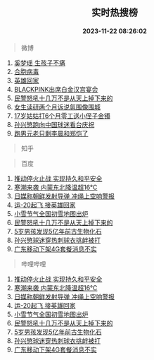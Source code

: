 <div align="center"><h2>实时热搜榜</h2><h4>2023-11-22 08:26:02</h4></div>

> 微博  

1. [奚梦瑶 生孩子不痛](https://s.weibo.com/weibo?q=%E5%A5%9A%E6%A2%A6%E7%91%B6%20%E7%94%9F%E5%AD%A9%E5%AD%90%E4%B8%8D%E7%97%9B&t=31&band_rank=1&Refer=top)<br />
2. [合胞病毒](https://s.weibo.com/weibo?q=%E5%90%88%E8%83%9E%E7%97%85%E6%AF%92&t=31&band_rank=2&Refer=top)<br />
3. [英雄回家](https://s.weibo.com/weibo?q=%23%E8%8B%B1%E9%9B%84%E5%9B%9E%E5%AE%B6%23&t=31&band_rank=3&Refer=top)<br />
4. [BLACKPINK出席白金汉宫宴会](https://s.weibo.com/weibo?q=%23BLACKPINK%E5%87%BA%E5%B8%AD%E7%99%BD%E9%87%91%E6%B1%89%E5%AE%AB%E5%AE%B4%E4%BC%9A%23&t=31&band_rank=4&Refer=top)<br />
5. [民警怒吼十几万不是从天上掉下来的](https://s.weibo.com/weibo?q=%23%E6%B0%91%E8%AD%A6%E6%80%92%E5%90%BC%E5%8D%81%E5%87%A0%E4%B8%87%E4%B8%8D%E6%98%AF%E4%BB%8E%E5%A4%A9%E4%B8%8A%E6%8E%89%E4%B8%8B%E6%9D%A5%E7%9A%84%23&t=31&band_rank=5&Refer=top)<br />
6. [女生读研两个月诉说氛围像围城](https://s.weibo.com/weibo?q=%23%E5%A5%B3%E7%94%9F%E8%AF%BB%E7%A0%94%E4%B8%A4%E4%B8%AA%E6%9C%88%E8%AF%89%E8%AF%B4%E6%B0%9B%E5%9B%B4%E5%83%8F%E5%9B%B4%E5%9F%8E%23&t=31&band_rank=6&Refer=top)<br />
7. [17岁姑姑打6个月零工送小侄子金镯](https://s.weibo.com/weibo?q=%2317%E5%B2%81%E5%A7%91%E5%A7%91%E6%89%936%E4%B8%AA%E6%9C%88%E9%9B%B6%E5%B7%A5%E9%80%81%E5%B0%8F%E4%BE%84%E5%AD%90%E9%87%91%E9%95%AF%23&t=31&band_rank=7&Refer=top)<br />
8. [孙兴慜跑向中国球迷看台庆祝](https://s.weibo.com/weibo?q=%23%E5%AD%99%E5%85%B4%E6%85%9C%E8%B7%91%E5%90%91%E4%B8%AD%E5%9B%BD%E7%90%83%E8%BF%B7%E7%9C%8B%E5%8F%B0%E5%BA%86%E7%A5%9D%23&t=31&band_rank=8&Refer=top)<br />
9. [跑男元老只剩李晨和郑恺了](https://s.weibo.com/weibo?q=%23%E8%B7%91%E7%94%B7%E5%85%83%E8%80%81%E5%8F%AA%E5%89%A9%E6%9D%8E%E6%99%A8%E5%92%8C%E9%83%91%E6%81%BA%E4%BA%86%23&t=31&band_rank=9&Refer=top)<br />

> 知乎  


> 百度  

1. [推动停火止战 实现持久和平安全](https://www.baidu.com/s?wd=%E6%8E%A8%E5%8A%A8%E5%81%9C%E7%81%AB%E6%AD%A2%E6%88%98+%E5%AE%9E%E7%8E%B0%E6%8C%81%E4%B9%85%E5%92%8C%E5%B9%B3%E5%AE%89%E5%85%A8&sa=fyb_news&rsv_dl=fyb_news)<br />
2. [寒潮来袭 内蒙东北降温超16℃](https://www.baidu.com/s?wd=%E5%AF%92%E6%BD%AE%E6%9D%A5%E8%A2%AD+%E5%86%85%E8%92%99%E4%B8%9C%E5%8C%97%E9%99%8D%E6%B8%A9%E8%B6%8516%E2%84%83&sa=fyb_news&rsv_dl=fyb_news)<br />
3. [日媒称朝鲜发射导弹 冲绳上空响警报](https://www.baidu.com/s?wd=%E6%97%A5%E5%AA%92%E7%A7%B0%E6%9C%9D%E9%B2%9C%E5%8F%91%E5%B0%84%E5%AF%BC%E5%BC%B9+%E5%86%B2%E7%BB%B3%E4%B8%8A%E7%A9%BA%E5%93%8D%E8%AD%A6%E6%8A%A5&sa=fyb_news&rsv_dl=fyb_news)<br />
4. [运-20起飞 接英雄回家](https://www.baidu.com/s?wd=%E8%BF%90-20%E8%B5%B7%E9%A3%9E+%E6%8E%A5%E8%8B%B1%E9%9B%84%E5%9B%9E%E5%AE%B6&sa=fyb_news&rsv_dl=fyb_news)<br />
5. [小雪节气全国初雪地图出炉](https://www.baidu.com/s?wd=%E5%B0%8F%E9%9B%AA%E8%8A%82%E6%B0%94%E5%85%A8%E5%9B%BD%E5%88%9D%E9%9B%AA%E5%9C%B0%E5%9B%BE%E5%87%BA%E7%82%89&sa=fyb_news&rsv_dl=fyb_news)<br />
6. [民警怒吼十几万不是从天上掉下来的](https://www.baidu.com/s?wd=%E6%B0%91%E8%AD%A6%E6%80%92%E5%90%BC%E5%8D%81%E5%87%A0%E4%B8%87%E4%B8%8D%E6%98%AF%E4%BB%8E%E5%A4%A9%E4%B8%8A%E6%8E%89%E4%B8%8B%E6%9D%A5%E7%9A%84&sa=fyb_news&rsv_dl=fyb_news)<br />
7. [5岁男孩发现5亿年前古生物化石](https://www.baidu.com/s?wd=5%E5%B2%81%E7%94%B7%E5%AD%A9%E5%8F%91%E7%8E%B05%E4%BA%BF%E5%B9%B4%E5%89%8D%E5%8F%A4%E7%94%9F%E7%89%A9%E5%8C%96%E7%9F%B3&sa=fyb_news&rsv_dl=fyb_news)<br />
8. [孙兴慜球迷穿热刺球衣挑衅被打](https://www.baidu.com/s?wd=%E5%AD%99%E5%85%B4%E6%85%9C%E7%90%83%E8%BF%B7%E7%A9%BF%E7%83%AD%E5%88%BA%E7%90%83%E8%A1%A3%E6%8C%91%E8%A1%85%E8%A2%AB%E6%89%93&sa=fyb_news&rsv_dl=fyb_news)<br />
9. [广东移动下架4G套餐消息不实](https://www.baidu.com/s?wd=%E5%B9%BF%E4%B8%9C%E7%A7%BB%E5%8A%A8%E4%B8%8B%E6%9E%B64G%E5%A5%97%E9%A4%90%E6%B6%88%E6%81%AF%E4%B8%8D%E5%AE%9E&sa=fyb_news&rsv_dl=fyb_news)<br />

> 哔哩哔哩  

1. [推动停火止战 实现持久和平安全](https://www.baidu.com/s?wd=%E6%8E%A8%E5%8A%A8%E5%81%9C%E7%81%AB%E6%AD%A2%E6%88%98+%E5%AE%9E%E7%8E%B0%E6%8C%81%E4%B9%85%E5%92%8C%E5%B9%B3%E5%AE%89%E5%85%A8&sa=fyb_news&rsv_dl=fyb_news)<br />
2. [寒潮来袭 内蒙东北降温超16℃](https://www.baidu.com/s?wd=%E5%AF%92%E6%BD%AE%E6%9D%A5%E8%A2%AD+%E5%86%85%E8%92%99%E4%B8%9C%E5%8C%97%E9%99%8D%E6%B8%A9%E8%B6%8516%E2%84%83&sa=fyb_news&rsv_dl=fyb_news)<br />
3. [日媒称朝鲜发射导弹 冲绳上空响警报](https://www.baidu.com/s?wd=%E6%97%A5%E5%AA%92%E7%A7%B0%E6%9C%9D%E9%B2%9C%E5%8F%91%E5%B0%84%E5%AF%BC%E5%BC%B9+%E5%86%B2%E7%BB%B3%E4%B8%8A%E7%A9%BA%E5%93%8D%E8%AD%A6%E6%8A%A5&sa=fyb_news&rsv_dl=fyb_news)<br />
4. [运-20起飞 接英雄回家](https://www.baidu.com/s?wd=%E8%BF%90-20%E8%B5%B7%E9%A3%9E+%E6%8E%A5%E8%8B%B1%E9%9B%84%E5%9B%9E%E5%AE%B6&sa=fyb_news&rsv_dl=fyb_news)<br />
5. [小雪节气全国初雪地图出炉](https://www.baidu.com/s?wd=%E5%B0%8F%E9%9B%AA%E8%8A%82%E6%B0%94%E5%85%A8%E5%9B%BD%E5%88%9D%E9%9B%AA%E5%9C%B0%E5%9B%BE%E5%87%BA%E7%82%89&sa=fyb_news&rsv_dl=fyb_news)<br />
6. [民警怒吼十几万不是从天上掉下来的](https://www.baidu.com/s?wd=%E6%B0%91%E8%AD%A6%E6%80%92%E5%90%BC%E5%8D%81%E5%87%A0%E4%B8%87%E4%B8%8D%E6%98%AF%E4%BB%8E%E5%A4%A9%E4%B8%8A%E6%8E%89%E4%B8%8B%E6%9D%A5%E7%9A%84&sa=fyb_news&rsv_dl=fyb_news)<br />
7. [5岁男孩发现5亿年前古生物化石](https://www.baidu.com/s?wd=5%E5%B2%81%E7%94%B7%E5%AD%A9%E5%8F%91%E7%8E%B05%E4%BA%BF%E5%B9%B4%E5%89%8D%E5%8F%A4%E7%94%9F%E7%89%A9%E5%8C%96%E7%9F%B3&sa=fyb_news&rsv_dl=fyb_news)<br />
8. [孙兴慜球迷穿热刺球衣挑衅被打](https://www.baidu.com/s?wd=%E5%AD%99%E5%85%B4%E6%85%9C%E7%90%83%E8%BF%B7%E7%A9%BF%E7%83%AD%E5%88%BA%E7%90%83%E8%A1%A3%E6%8C%91%E8%A1%85%E8%A2%AB%E6%89%93&sa=fyb_news&rsv_dl=fyb_news)<br />
9. [广东移动下架4G套餐消息不实](https://www.baidu.com/s?wd=%E5%B9%BF%E4%B8%9C%E7%A7%BB%E5%8A%A8%E4%B8%8B%E6%9E%B64G%E5%A5%97%E9%A4%90%E6%B6%88%E6%81%AF%E4%B8%8D%E5%AE%9E&sa=fyb_news&rsv_dl=fyb_news)<br />
